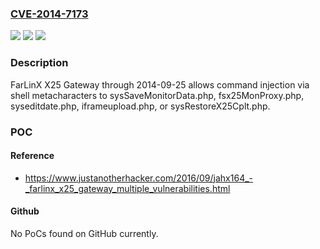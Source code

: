 ### [CVE-2014-7173](https://cve.mitre.org/cgi-bin/cvename.cgi?name=CVE-2014-7173)
![](https://img.shields.io/static/v1?label=Product&message=n%2Fa&color=blue)
![](https://img.shields.io/static/v1?label=Version&message=n%2Fa&color=blue)
![](https://img.shields.io/static/v1?label=Vulnerability&message=n%2Fa&color=brighgreen)

### Description

FarLinX X25 Gateway through 2014-09-25 allows command injection via shell metacharacters to sysSaveMonitorData.php, fsx25MonProxy.php, syseditdate.php, iframeupload.php, or sysRestoreX25Cplt.php.

### POC

#### Reference
- https://www.justanotherhacker.com/2016/09/jahx164_-_farlinx_x25_gateway_multiple_vulnerabilities.html

#### Github
No PoCs found on GitHub currently.


